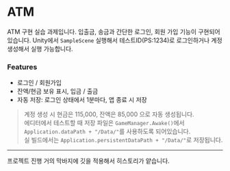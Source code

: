 # ATM
ATM 구현 실습 과제입니다.
입출금, 송금과 간단한 로그인, 회원 가입 기능이 구현되어 있습니다.
Unity에서 `SampleScene` 실행해서 테스트ID(PS:1234)로 로그인하거나 계정 생성해서 실행 가능합니다.

### Features
- 로그인 / 회원가입
- 잔액/현금 보유 표시, 입금 / 출금
- 자동 저장: 로그인 상태에서 1분마다, 앱 종료 시 저장

>계정 생성 시 현금은 115,000, 잔액은 85,000 으로 자동 생성됩니다.<br/>
>에디터에서 테스트할 때 저장 파일은 `GameManager.Awake()`에서 `Application.dataPath + "/Data/"`를 사용하도록 되어있습니다.<br/>
>실 빌드에서는 `Application.persistentDataPath + "/Data/"`로 저장됩니다.
----

프로젝트 진행 거의 막바지에 깃을 적용해서 히스토리가 얕습니다.
